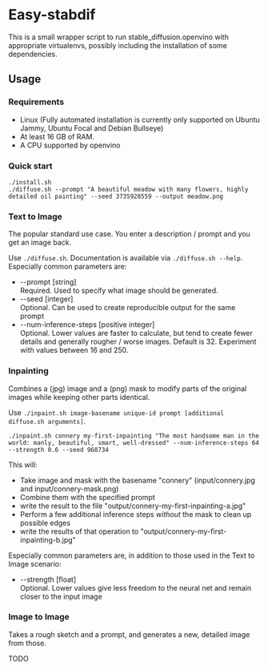 # Easy-stabdif

This is a small wrapper script to run stable_diffusion.openvino with appropriate virtualenvs, possibly including the installation of some dependencies.

## Usage

### Requirements

* Linux (Fully automated installation is currently only supported on Ubuntu Jammy, Ubuntu Focal and Debian Bullseye)
* At least 16 GB of RAM.
* A CPU supported by openvino

### Quick start

```shell
./install.sh
./diffuse.sh --prompt "A beautiful meadow with many flowers, highly detailed oil painting" --seed 3735928559 --output meadow.png
```

### Text to Image

The popular standard use case. You enter a description / prompt and you get an image back.

Use `./diffuse.sh`. Documentation is available via `./diffuse.sh --help`. Especially common parameters are:

* --prompt [string]  
  Required. Used to specify what image should be generated.
* --seed [integer]  
  Optional. Can be used to create reproducible output for the same prompt
* --num-inference-steps [positive integer]  
  Optional. Lower values are faster to calculate, but tend to create fewer details and generally rougher / worse images. Default is 32. Experiment with values between 16 and 250.

### Inpainting

Combines a (jpg) image and a (png) mask to modify parts of the original images while keeping other parts identical.

Use `./inpaint.sh image-basename unique-id prompt [additional diffuse.sh arguments]`.

```shell
./inpaint.sh connery my-first-inpainting "The most handsome man in the world: manly, beautiful, smart, well-dressed" --num-inference-steps 64 --strength 0.6 --seed 968734
```

This will:

* Take image and mask with the basename "connery" (input/connery.jpg and input/connery-mask.png)
* Combine them with the specified prompt
* write the result to the file "output/connery-my-first-inpainting-a.jpg"
* Perform a few additional inference steps _without_ the mask to clean up possible edges
* write the results of that operation to "output/connery-my-first-inpainting-b.jpg"

Especially common parameters are, in addition to those used in the Text to Image scenario:

* --strength [float]  
  Optional. Lower values give less freedom to the neural net and remain closer to the input image

### Image to Image

Takes a rough sketch and a prompt, and generates a new, detailed image from those.

TODO